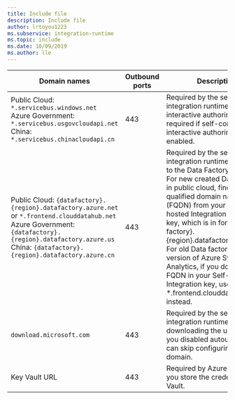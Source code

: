 ```yaml
---
title: Include file
description: Include file
author: lrtoyou1223
ms.subservice: integration-runtime
ms.topic: include
ms.date: 10/09/2019
ms.author: lle
---
```

| Domain names                                          | Outbound ports | Description                |
| ----------------------------------------------------- | -------------- | ---------------------------|
| Public Cloud: `*.servicebus.windows.net` <br> Azure Government: `*.servicebus.usgovcloudapi.net` <br> China: `*.servicebus.chinacloudapi.cn`   | 443            | Required by the self-hosted integration runtime for interactive authoring. Not required if self-contained interactive authoring is enabled.|
| Public Cloud: `{datafactory}.{region}.datafactory.azure.net`<br> or `*.frontend.clouddatahub.net` <br> Azure Government: `{datafactory}.{region}.datafactory.azure.us` <br> China: `{datafactory}.{region}.datafactory.azure.cn` | 443            | Required by the self-hosted integration runtime to connect to the Data Factory service. <br>For new created Data Factory in public cloud, find the fully qualified domain name (FQDN) from your Self-hosted Integration Runtime key, which is in format {data factory}.{region}.datafactory.azure.net. For old Data factory and any version of Azure Synapse Analytics, if you don't see the FQDN in your Self-hosted Integration key, use *.frontend.clouddatahub.net instead. |
| `download.microsoft.com`    | 443            | Required by the self-hosted integration runtime for downloading the updates. If you disabled autoupdate, you can skip configuring this domain. |
| Key Vault URL | 443           | Required by Azure Key Vault if you store the credential in Key Vault. |
